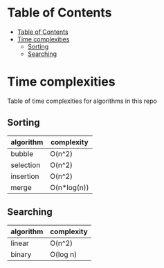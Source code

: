 # Table of Contents

- [Table of Contents](#table-of-contents)
- [Time complexities](#time-complexities)
  - [Sorting](#sorting)
  - [Searching](#searching)

# Time complexities

Table of time complexities for algorithms in this repo

## Sorting

| algorithm | complexity   |
| --------- | ------------ |
| bubble    | O(n^2)       |
| selection | O(n^2)       |
| insertion | O(n^2)       |
| merge     | O(n\*log(n)) |

## Searching

| algorithm | complexity |
| --------- | ---------- |
| linear    | O(n^2)     |
| binary    | O(log n)   |
